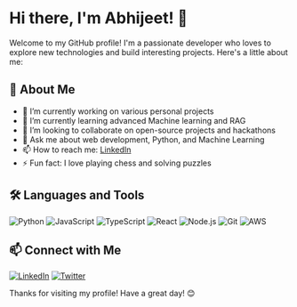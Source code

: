 # Hi there, I'm Abhijeet! 👋

Welcome to my GitHub profile! I'm a passionate developer who loves to explore new technologies and build interesting projects. Here's a little about me:

## 🚀 About Me

- 🔭 I’m currently working on various personal projects
- 🌱 I’m currently learning advanced Machine learning and RAG
- 👯 I’m looking to collaborate on open-source projects and hackathons
- 💬 Ask me about web development, Python, and Machine Learning
- 📫 How to reach me: [LinkedIn](https://www.linkedin.com/in/abhijeet0717/)
- ⚡ Fun fact: I love playing chess and solving puzzles

## 🛠️ Languages and Tools

![Python](https://img.shields.io/badge/Python-3776AB?style=for-the-badge&logo=python&logoColor=white)
![JavaScript](https://img.shields.io/badge/JavaScript-F7DF1E?style=for-the-badge&logo=javascript&logoColor=black)
![TypeScript](https://img.shields.io/badge/TypeScript-007ACC?style=for-the-badge&logo=typescript&logoColor=white)
![React](https://img.shields.io/badge/React-61DAFB?style=for-the-badge&logo=react&logoColor=black)
![Node.js](https://img.shields.io/badge/Node.js-339933?style=for-the-badge&logo=nodedotjs&logoColor=white)
![Git](https://img.shields.io/badge/Git-F05032?style=for-the-badge&logo=git&logoColor=white)
![AWS](https://img.shields.io/badge/AWS-232F3E?style=for-the-badge&logo=amazon-aws&logoColor=white)
<!---
## 📈 GitHub Stats

![Abhijeet's GitHub stats](https://github-readme-stats.vercel.app/api?username=abhijeet0717&show_icons=true&theme=radical)

## 🏆 Top Languages

![Top Langs](https://github-readme-stats.vercel.app/api/top-langs/?username=abhijeet0717&layout=compact&theme=radical)
---->
## 📫 Connect with Me

[![LinkedIn](https://img.shields.io/badge/LinkedIn-0077B5?style=for-the-badge&logo=linkedin&logoColor=white)](https://www.linkedin.com/in/abhijeet0717/)
[![Twitter](https://img.shields.io/badge/Mail-1DA1F2?style=for-the-badge&logo=mail&logoColor=white)](mailto:abhijeetmahto007@outlook.com)

Thanks for visiting my profile! Have a great day! 😊
